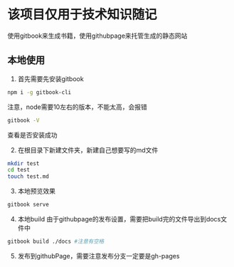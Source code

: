 # 该项目仅用于技术知识随记

使用gitbook来生成书籍，使用githubpage来托管生成的静态网站

## 本地使用

1. 首先需要先安装gitbook

```bash
npm i -g gitbook-cli
```

注意，node需要10左右的版本，不能太高，会报错


```bash
gitbook -V
```
查看是否安装成功


2. 在根目录下新建文件夹，新建自己想要写的md文件
```bash
mkdir test
cd test
touch test.md
```

3. 本地预览效果
```bash
gitbook serve
```

4. 本地build
由于githubpage的发布设置，需要把build完的文件导出到docs文件中
```bash
gitbook build ./docs #注意有空格
```

5. 发布到githubPage，需要注意发布分支一定要是gh-pages